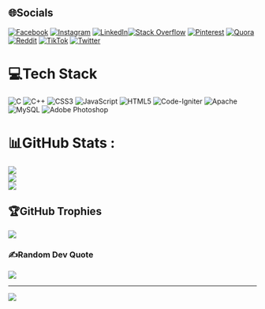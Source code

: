 
## 🌐Socials
[![Facebook](https://img.shields.io/badge/Facebook-%231877F2.svg?logo=Facebook&logoColor=white)](https://facebook.com/yitagesu.ketema) [![Instagram](https://img.shields.io/badge/Instagram-%23E4405F.svg?logo=Instagram&logoColor=white)](https://instagram.com/yitu_ketema) [![LinkedIn](https://img.shields.io/badge/LinkedIn-%230077B5.svg?logo=linkedin&logoColor=white)](https://linkedin.com/in/yitagesuketema)[![Stack Overflow](https://img.shields.io/badge/-Stackoverflow-FE7A16?logo=stack-overflow&logoColor=white)](https://stackoverflow.com/users/2154554545)  [![Pinterest](https://img.shields.io/badge/Pinterest-%23E60023.svg?logo=Pinterest&logoColor=white)](https://pinterest.com/yitagesuketema) [![Quora](https://img.shields.io/badge/Quora-%23B92B27.svg?logo=Quora&logoColor=white)](https://quora.com/profile/YituTech) [![Reddit](https://img.shields.io/badge/Reddit-%23FF4500.svg?logo=Reddit&logoColor=white)](https://reddit.com/user/Yituketema) [![TikTok](https://img.shields.io/badge/TikTok-%23000000.svg?logo=TikTok&logoColor=white)](https://tiktok.com/@Yi2tech) [![Twitter](https://img.shields.io/badge/Twitter-%231DA1F2.svg?logo=Twitter&logoColor=white)](https://twitter.com/Yituketema)
# 💻Tech Stack
![C](https://img.shields.io/badge/c-%2300599C.svg?style=for-the-badge&logo=c&logoColor=white) ![C++](https://img.shields.io/badge/c++-%2300599C.svg?style=for-the-badge&logo=c%2B%2B&logoColor=white) ![CSS3](https://img.shields.io/badge/css3-%231572B6.svg?style=for-the-badge&logo=css3&logoColor=white) ![JavaScript](https://img.shields.io/badge/javascript-%23323330.svg?style=for-the-badge&logo=javascript&logoColor=%23F7DF1E) ![HTML5](https://img.shields.io/badge/html5-%23E34F26.svg?style=for-the-badge&logo=html5&logoColor=white) ![Code-Igniter](https://img.shields.io/badge/CodeIgniter-%23EF4223.svg?style=for-the-badge&logo=codeIgniter&logoColor=white) ![Apache](https://img.shields.io/badge/apache-%23D42029.svg?style=for-the-badge&logo=apache&logoColor=white) ![MySQL](https://img.shields.io/badge/mysql-%2300f.svg?style=for-the-badge&logo=mysql&logoColor=white) ![Adobe Photoshop](https://img.shields.io/badge/adobephotoshop-%2331A8FF.svg?style=for-the-badge&logo=adobephotoshop&logoColor=white)
# 📊GitHub Stats :
![](https://github-readme-stats.vercel.app/api?username=Yitagesuketema&theme=dark&hide_border=true&include_all_commits=true&count_private=false)<br/>
![](https://github-readme-streak-stats.herokuapp.com/?user=Yitagesuketema&theme=dark&hide_border=true)<br/>
![](https://github-readme-stats.vercel.app/api/top-langs/?username=Yitagesuketema&theme=dark&hide_border=true&include_all_commits=true&count_private=false&layout=compact)

## 🏆GitHub Trophies
![](https://github-profile-trophy.vercel.app/?username=Yitagesuketema&theme=radical&no-frame=false&no-bg=false&margin-w=4)

### ✍️Random Dev Quote
![](https://quotes-github-readme.vercel.app/api?type=horizontal&theme=dark)

---
[![](https://visitcount.itsvg.in/api?id=Yitagesuketema&icon=0&color=0)](https://visitcount.itsvg.in)

